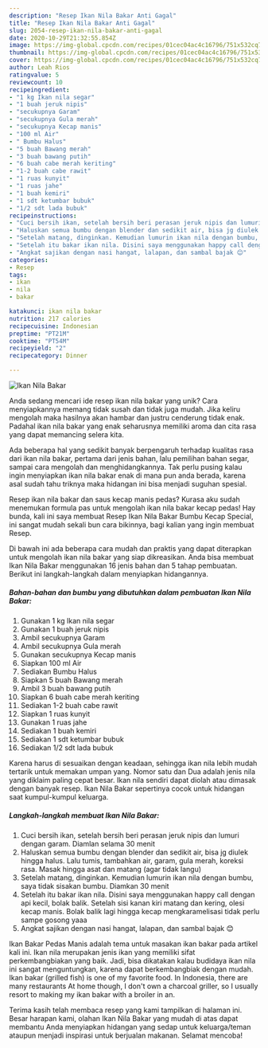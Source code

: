 ```yaml
---
description: "Resep Ikan Nila Bakar Anti Gagal"
title: "Resep Ikan Nila Bakar Anti Gagal"
slug: 2054-resep-ikan-nila-bakar-anti-gagal
date: 2020-10-29T21:32:55.854Z
image: https://img-global.cpcdn.com/recipes/01cec04ac4c16796/751x532cq70/ikan-nila-bakar-foto-resep-utama.jpg
thumbnail: https://img-global.cpcdn.com/recipes/01cec04ac4c16796/751x532cq70/ikan-nila-bakar-foto-resep-utama.jpg
cover: https://img-global.cpcdn.com/recipes/01cec04ac4c16796/751x532cq70/ikan-nila-bakar-foto-resep-utama.jpg
author: Leah Rios
ratingvalue: 5
reviewcount: 10
recipeingredient:
- "1 kg Ikan nila segar"
- "1 buah jeruk nipis"
- "secukupnya Garam"
- "secukupnya Gula merah"
- "secukupnya Kecap manis"
- "100 ml Air"
- " Bumbu Halus"
- "5 buah Bawang merah"
- "3 buah bawang putih"
- "6 buah cabe merah keriting"
- "1-2 buah cabe rawit"
- "1 ruas kunyit"
- "1 ruas jahe"
- "1 buah kemiri"
- "1 sdt ketumbar bubuk"
- "1/2 sdt lada bubuk"
recipeinstructions:
- "Cuci bersih ikan, setelah bersih beri perasan jeruk nipis dan lumuri dengan garam. Diamlan selama 30 menit"
- "Haluskan semua bumbu dengan blender dan sedikit air, bisa jg diulek hingga halus. Lalu tumis, tambahkan air, garam, gula merah, koreksi rasa. Masak hingga asat dan matang (agar tidak langu)"
- "Setelah matang, dinginkan. Kemudian lumurin ikan nila dengan bumbu, saya tidak sisakan bumbu. Diamkan 30 menit"
- "Setelah itu bakar ikan nila. Disini saya menggunakan happy call dengan api kecil, bolak balik. Setelah sisi kanan kiri matang dan kering, olesi kecap manis. Bolak balik lagi hingga kecap mengkaramelisasi tidak perlu sampe gosong yaaa"
- "Angkat sajikan dengan nasi hangat, lalapan, dan sambal bajak 😊"
categories:
- Resep
tags:
- ikan
- nila
- bakar

katakunci: ikan nila bakar 
nutrition: 217 calories
recipecuisine: Indonesian
preptime: "PT21M"
cooktime: "PT54M"
recipeyield: "2"
recipecategory: Dinner

---
```



![Ikan Nila Bakar](https://img-global.cpcdn.com/recipes/01cec04ac4c16796/751x532cq70/ikan-nila-bakar-foto-resep-utama.jpg)

Anda sedang mencari ide resep ikan nila bakar yang unik? Cara menyiapkannya memang tidak susah dan tidak juga mudah. Jika keliru mengolah maka hasilnya akan hambar dan justru cenderung tidak enak. Padahal ikan nila bakar yang enak seharusnya memiliki aroma dan cita rasa yang dapat memancing selera kita.

Ada beberapa hal yang sedikit banyak berpengaruh terhadap kualitas rasa dari ikan nila bakar, pertama dari jenis bahan, lalu pemilihan bahan segar, sampai cara mengolah dan menghidangkannya. Tak perlu pusing kalau ingin menyiapkan ikan nila bakar enak di mana pun anda berada, karena asal sudah tahu triknya maka hidangan ini bisa menjadi suguhan spesial.

Resep ikan nila bakar dan saus kecap manis pedas? Kurasa aku sudah menemukan formula pas untuk mengolah ikan nila bakar kecap pedas! Hay bunda, kali ini saya membuat Resep Ikan Nila Bakar Bumbu Kecap Special, ini sangat mudah sekali bun cara bikinnya, bagi kalian yang ingin membuat Resep.


Di bawah ini ada beberapa cara mudah dan praktis yang dapat diterapkan untuk mengolah ikan nila bakar yang siap dikreasikan. Anda bisa membuat Ikan Nila Bakar menggunakan 16 jenis bahan dan 5 tahap pembuatan. Berikut ini langkah-langkah dalam menyiapkan hidangannya.

<!--inarticleads1-->

##### Bahan-bahan dan bumbu yang dibutuhkan dalam pembuatan Ikan Nila Bakar:

1. Gunakan 1 kg Ikan nila segar
1. Gunakan 1 buah jeruk nipis
1. Ambil secukupnya Garam
1. Ambil secukupnya Gula merah
1. Gunakan secukupnya Kecap manis
1. Siapkan 100 ml Air
1. Sediakan  Bumbu Halus
1. Siapkan 5 buah Bawang merah
1. Ambil 3 buah bawang putih
1. Siapkan 6 buah cabe merah keriting
1. Sediakan 1-2 buah cabe rawit
1. Siapkan 1 ruas kunyit
1. Gunakan 1 ruas jahe
1. Sediakan 1 buah kemiri
1. Sediakan 1 sdt ketumbar bubuk
1. Sediakan 1/2 sdt lada bubuk


Karena harus di sesuaikan dengan keadaan, sehingga ikan nila lebih mudah tertarik untuk memakan umpan yang. Nomor satu dan Dua adalah jenis nila yang diklaim paling cepat besar. Ikan nila sendiri dapat diolah atau dimasak dengan banyak resep. Ikan Nila Bakar sepertinya cocok untuk hidangan saat kumpul-kumpul keluarga. 

<!--inarticleads2-->

##### Langkah-langkah membuat Ikan Nila Bakar:

1. Cuci bersih ikan, setelah bersih beri perasan jeruk nipis dan lumuri dengan garam. Diamlan selama 30 menit
1. Haluskan semua bumbu dengan blender dan sedikit air, bisa jg diulek hingga halus. Lalu tumis, tambahkan air, garam, gula merah, koreksi rasa. Masak hingga asat dan matang (agar tidak langu)
1. Setelah matang, dinginkan. Kemudian lumurin ikan nila dengan bumbu, saya tidak sisakan bumbu. Diamkan 30 menit
1. Setelah itu bakar ikan nila. Disini saya menggunakan happy call dengan api kecil, bolak balik. Setelah sisi kanan kiri matang dan kering, olesi kecap manis. Bolak balik lagi hingga kecap mengkaramelisasi tidak perlu sampe gosong yaaa
1. Angkat sajikan dengan nasi hangat, lalapan, dan sambal bajak 😊


Ikan Bakar Pedas Manis adalah tema untuk masakan ikan bakar pada artikel kali ini. Ikan nila merupakan jenis ikan yang memiliki sifat perkembangbiakan yang baik. Jadi, bisa dikatakan kalau budidaya ikan nila ini sangat menguntungkan, karena dapat berkembangbiak dengan mudah. Ikan bakar (grilled fish) is one of my favorite food. In Indonesia, there are many restaurants At home though, I don&#39;t own a charcoal griller, so I usually resort to making my ikan bakar with a broiler in an. 

Terima kasih telah membaca resep yang kami tampilkan di halaman ini. Besar harapan kami, olahan Ikan Nila Bakar yang mudah di atas dapat membantu Anda menyiapkan hidangan yang sedap untuk keluarga/teman ataupun menjadi inspirasi untuk berjualan makanan. Selamat mencoba!
